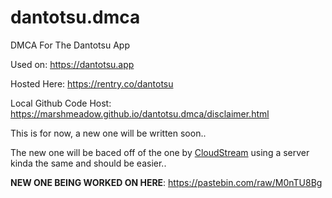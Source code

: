 # dantotsu.dmca
DMCA For The Dantotsu App

Used on: https://dantotsu.app

Hosted Here: https://rentry.co/dantotsu

Local Github Code Host: https://marshmeadow.github.io/dantotsu.dmca/disclaimer.html

This is for now, a new one will be written soon..

The new one will be baced off of the one by [CloudStream](https://pastebin.com/raw/rGvTMDjN) using a server kinda the same and should be easier..

**NEW ONE BEING WORKED ON HERE**: https://pastebin.com/raw/M0nTU8Bg
